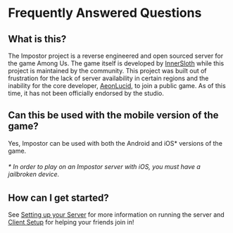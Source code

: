 # Frequently Answered Questions

## What is this?
The Impostor project is a reverse engineered and open sourced server for the game Among Us. The game itself is developed by [InnerSloth](http://www.innersloth.com/) while this project is maintained by the community. This project was built out of frustration for the lack of server availability in certain regions and the inability for the core developer, [AeonLucid](https://github.com/AeonLucid), to join a public game. As of this time, it has not been officially endorsed by the studio.  

## Can this be used with the mobile version of the game?
Yes, Impostor can be used with both the Android and iOS\* versions of the game. 
###### \* In order to play on an Impostor server with iOS, you _must_ have a jailbroken device.

## How can I get started?
See [Setting up your Server](Running-the-server) for more information on running the server and [Client Setup](https://impostor.github.io/Impostor/) for helping your friends join in!
